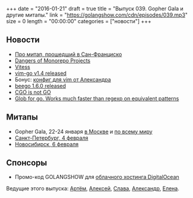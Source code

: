 +++
date = "2016-01-21"
draft = true
title = "Выпуск 039. Gopher Gala и другие митапы."
link = "https://golangshow.com/cdn/episodes/039.mp3"
size = 0
length = "00:00:00"
categories = ["новости"]
+++

## Новости
- [Про митап, прошедший в Сан-Франциско](http://www.meetup.com/golangsf/events/226090288/)
- [Dangers of Monorepo Projects](http://engineeredweb.com/blog/2016/monorepo-dangers/)
- [Vitess](https://www.youtube.com/watch?v=5yDO-tmIoXY)
- [vim-go v1.4 released](https://github.com/fatih/vim-go/releases/tag/v1.4)
- Бонус: [конфиг для vim от Александра](https://github.com/LK4D4/dotfiles/blob/master/vimrc.local)
- [beego 1.6.0 released](http://beego.me/docs/intro/releases.md#beego-1.6.0)
- [CGO is not GO](http://dave.cheney.net/2016/01/18/cgo-is-not-go)
- [Glob for go. Works much faster than regexp on equivalent patterns](https://github.com/gobwas/glob)

## Митапы
- Gopher Gala, 22-24 января [в Москве](http://www.meetup.com/Golang-Moscow/events/227824052/) и [по всему миру](http://gophergala.com/)
- [Санкт-Петербург, 4 февраля](http://www.meetup.com/Golang-Peter/events/228238347/)
- [Новосибирск, 6 февраля](http://golang-nsk.party)

## Спонсоры
- Промо-код GOLANGSHOW для [облачного хостинга DigitalOcean](https://www.digitalocean.com/?utm_campaign=golangshow&utm_medium=podcast&refcode=63eedb038a3e)

Ведущие этого выпуска: [Артём](https://twitter.com/miolini), [Алексей](https://twitter.com/paaleksey),
 [Слава](https://twitter.com/m0sth8), [Александр](https://twitter.com/LK4D4math), [Елена](https://twitter.com/webdeva).
